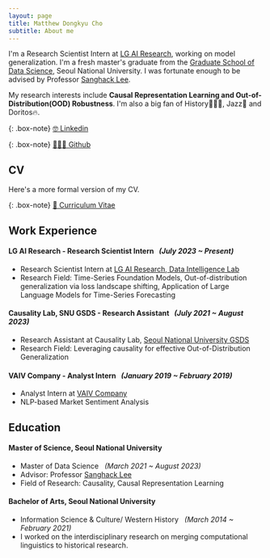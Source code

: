 ```yaml
---
layout: page
title: Matthew Dongkyu Cho
subtitle: About me
---
```


I'm a Research Scientist Intern at [LG AI Research](https://www.lgresearch.ai/), working on model generalization. I'm a fresh master's graduate from the [Graduate School of Data Science](https://gsds.snu.ac.kr/), Seoul National University. I was fortunate enough to be advised by Professor [Sanghack Lee](https://www.sanghacklee.me/). 

My research interests include **Causal Representation Learning and Out-of-Distribution(OOD) Robustness**. I'm also a big fan of History👨🏻‍🏫, Jazz🎷 and Doritos🔥.

{: .box-note}
[🤓 Linkedin](https://www.linkedin.com/in/umamicode/)

{: .box-note}
[👨🏻‍💻 Github](https://github.com/umamicode)

## CV

Here's a more formal version of my CV.

{: .box-note}
[📄 Curriculum Vitae](/assets/dongkyu_cho_cv.pdf)

## Work Experience

#### LG AI Research - Research Scientist Intern &nbsp; *(July 2023 ~ Present)*
- Research Scientist Intern at [LG AI Research, Data Intelligence Lab](https://www.lgresearch.ai/ourwork/research?tab=PD)
- Research Field: Time-Series Foundation Models, Out-of-distribution generalization via loss landscape shifting, Application of Large Language Models for Time-Series Forecasting

#### Causality Lab, SNU GSDS - Research Assistant &nbsp; *(July 2021 ~ August 2023)*
- Research Assistant at Causality Lab, [Seoul National University GSDS](https://gsds.snu.ac.kr/)
- Research Field: Leveraging causality for effective Out-of-Distribution Generalization

#### VAIV Company - Analyst Intern &nbsp; *(January 2019 ~ February 2019)*
- Analyst Intern at [VAIV Company](https://www.vaiv.kr/)
- NLP-based Market Sentiment Analysis

## Education

#### Master of Science, Seoul National University
- Master of Data Science &nbsp; *(March 2021 ~ August 2023)*
- Advisor: Professor [Sanghack Lee](https://www.sanghacklee.me/)
- Field of Research: Causality, Causal Representation Learning

#### Bachelor of Arts, Seoul National University
- Information Science & Culture/ Western History &nbsp; *(March 2014 ~ February 2021)*
- I worked on the interdisciplinary research on merging computational linguistics to historical research.




